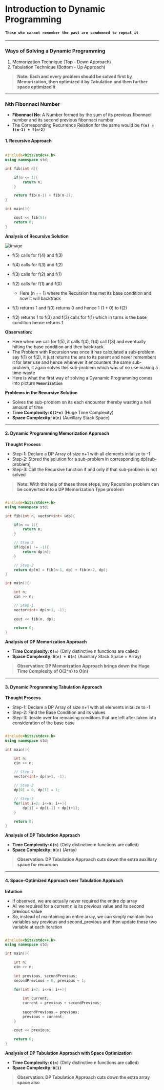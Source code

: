 # Introduction to Dynamic Programming

#### **`Those who cannot remember the past are condemned to repeat it`**

---

### Ways of Solving a Dynamic Programming

1. Memorization Technique (Top - Down Approach)
2. Tabulation Technique (Bottom - Up Approach)

> **Note: Each and every problem should be solved first by Memorization, then optimized it by Tabulation and then further space optimized it**

---

### Nth Fibonnaci Number

- **Fibonnaci No**: A Number formed by the sum of its previous fibonnaci number and its second previous fibonnaci number
- The Corresponding Recurrence Relation for the same would be **`f(n) = f(n-1) + f(n-2)`**

#### 1. Recursive Approach

``` cpp

#include<bits/stdc++.h>
using namespace std;

int fib(int n){

    if(n <= 1){
        return n;
    }

    return fib(n-1) + fib(n-2);
}

int main(){

    cout << fib(5);
    return 0;
}

```

**Analysis of Recursive Solution**

![image](https://user-images.githubusercontent.com/67231450/148643911-775c76af-76f2-4a67-8c9f-0d180b80a380.png)

- f(5) calls for f(4) and f(3)
- f(4) calls for f(3) and f(2)
- f(3) calls for f(2) and f(1)
- f(2) calls for f(1) and f(0)
    - Here (n == 1) where the Recursion has met its base condition and now it will backtrack 

- f(1) returns 1 and f(0) returns 0 and hence 1 (1 + 0) to f(2) 
- f(2) returns 1 to f(3) and f(3) calls for f(1) which in turns is the base condition hence returns 1

**Observation:** 
- Here when we call for f(5), it calls f(4), f(4) call f(3) and eventually hitting the base condition and then backtrack
- The Problem with Recursion was once it has calculated a sub-problem say f(1) or f(2), it just returns the ans to its parent and never remembers it for later use and hence whenever it encounters the same sub-problem, it again solves this sub-problem which was of no use making a time-waste
- Here is what the first way of solving a Dyanamic Programming comes into picture **`Memorization`**

**Problems in the Recursive Solution**

- Solves the sub-problem on its each encounter thereby wasting a hell amount of time
- **Time Complexity: `O(2*n)`** (Huge Time Complexity)
- **Space Complexity: `O(n)`** (Auxillary Stack Space)

---

#### 2. Dynamic Programming Memorization Approach

**Thought Process**

- Step-1: Declare a DP Array of size n+1 with all elements initalize to -1
- Step-2: Stored the solution for a sub-problem in corresponding dp[sub-problem]
- Step-3: Call the Recursive function if and only if that sub-problem is not solved

> **Note: With the help of these three steps, any Recursion problem can be converted into a DP Memorization Type problem**

``` cpp

#include<bits/stdc++.h>
using namespace std;

int fib(int n, vector<int> &dp){

    if(n <= 1){
        return n;
    }

    // Step-3
    if(dp[n] != -1){
        return dp[n];
    }

    // Step-2
    return dp[n] = fib(n-1, dp) + fib(n-2, dp);
}

int main(){

    int n;
    cin >> n;

    // Step-1
    vector<int> dp(n+1, -1);
    
    cout << fib(n, dp);

    return 0;
}

```

**Analysis of DP Memorization Approach**

- **Time Complexity: `O(n)`** (Only distinctive n functions are called)
- **Space Complexity: `O(n) + O(n)`** (Auxillary Stack Space + Array)

> **Observation: DP Memorization Approach brings down the Huge Time Complexity of O(2^n) to O(n)**

---

#### 3. Dynamic Programming Tabulation Approach

**Thought Process**

- Step-1: Declare a DP Array of size n+1 with all elements initalize to -1
- Step-2: Find the Base Condition and its values
- Step-3: Iterate over for remaining conditons that are left after taken into consideration of the base case

``` cpp

#include<bits/stdc++.h>
using namespace std;

int main(){

    int n;
    cin >> n;

    // Step-1
    vector<int> dp(n+1, -1);
    
    // Step-2
    dp[0] = 0, dp[1] = 1;

    // Step-3
    for(int i=2; i<=n; i++){
        dp[i] = dp[i-1] + dp[i+1];
    }

    return 0;
}

```

**Analysis of DP Tabulation Approach**

- **Time Complexity: `O(n)`** (Only distinctive n functions are called)
- **Space Complexity: `O(n)`** (Array)

> **Observation: DP Tabulation Approach cuts down the extra auxillary space for recursion**

---

#### 4. Space-Optimized Approach over Tabulation Approach

**Intuition**

- If observed, we are actually never required the entire dp array 
- All we required for a current n is its previous value and its second previous value
- So, instead of maintaining an entire array, we can simply maintain two variables say previous and second_previous and then update these two variable at each iteration

``` cpp

#include<bits/stdc++.h>
using namespace std;

int main(){

    int n;
    cin >> n;
    
    int previous, secondPrevious;
    secondPrevious = 0, previous = 1;

    for(int i=2; i<=n; i++){
        
        int current;
        current = previous + secondPrevious;
        
        secondPrevious = previous;
        previous = current;
    }
    
    cout << previous;

    return 0;
}

```

**Analysis of DP Tabulation Approach with Space Optimization**

- **Time Complexity: `O(n)`** (Only distinctive n functions are called)
- **Space Complexity: `O(1)`**

> **Observation: DP Tabulation Approach cuts down the extra array space also**